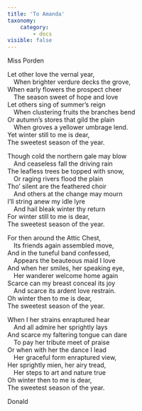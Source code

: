 ```yaml
---
title: 'To Amanda'
taxonomy:
    category:
        - docs
visible: false
---
```


<div class="author">Miss Porden</div>

Let other love the vernal year,  
&emsp;When brighter verdure decks the grove,  
When early flowers the prospect cheer  
&emsp;The season sweet of hope and love  
Let others sing of summer’s reign  
&emsp;When clustering fruits the branches bend  
Or autumn’s stores that gild the plain  
&emsp;When groves a yellower umbrage lend.  
Yet winter still to me is dear,  
The sweetest season of the year.  

Though cold the northern gale may blow  
&emsp;And ceaseless fall the driving rain  
The leafless trees be topped with snow,  
&emsp;Or raging rivers flood the plain  
Tho’ silent are the feathered choir  
&emsp;And others at the change may mourn  
I’ll string anew my idle lyre  
&emsp;And hail bleak winter thy return  
For winter still to me is dear,  
The sweetest season of the year.

For then around the Attic Chest,  
&emsp;Its friends again assembled move,  
And in the tuneful band confessed,  
&emsp;Appears the beauteous maid I love  
And when her smiles, her speaking eye,  
&emsp;Her wanderer welcome home again  
Scarce can my breast conceal its joy  
&emsp;And scarce its ardent love restrain.  
Oh winter then to me is dear,  
The sweetest season of the year.

When I her strains enraptured hear  
&emsp;And all admire <span data-tippy="my" class="green">her</span> sprightly lays  
And scarce my faltering tongue can dare  
&emsp;To pay her tribute meet of praise  
Or when with her the dance I lead  
&emsp;Her graceful form enraptured view,  
Her sprightly mien, her airy tread,  
&emsp;Her steps to art and nature true  
Oh winter then to me is dear,  
The sweetest season of the year.

Donald
